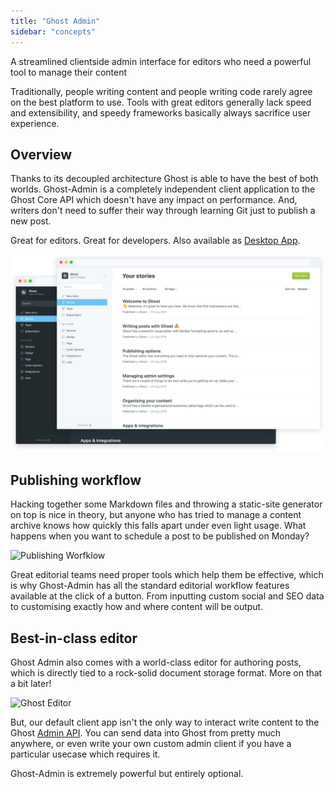 ```yaml
---
title: "Ghost Admin"
sidebar: "concepts"
---
```


A streamlined clientside admin interface for editors who need a powerful tool to manage their content

Traditionally, people writing content and people writing code rarely agree on the best platform to use. Tools with great editors generally lack speed and extensibility, and speedy frameworks basically always sacrifice user experience.


## Overview

Thanks to its decoupled architecture Ghost is able to have the best of both worlds. Ghost-Admin is a completely independent client application to the Ghost Core API which doesn't have any impact on performance. And, writers don't need to suffer their way through learning Git just to publish a new post.

Great for editors. Great for developers. Also available as [Desktop App](https://ghost.org/downloads/).

![Ghost Admin](../images/concepts/ghost-admin.png)


## Publishing workflow

Hacking together some Markdown files and throwing a static-site generator on top is nice in theory, but anyone who has tried to manage a content archive knows how quickly this falls apart under even light usage. What happens when you want to schedule a post to be published on Monday?

![Publishing Worfklow](/images/concepts/publishing-workflow.png)

Great editorial teams need proper tools which help them be effective, which is why Ghost-Admin has all the standard editorial workflow features available at the click of a button. From inputting custom social and SEO data to customising exactly how and where content will be output.


## Best-in-class editor

Ghost Admin also comes with a world-class editor for authoring posts, which is directly tied to a rock-solid document storage format. More on that a bit later!

![Ghost Editor](/images/concepts/ghost-admin-editor.png)

But, our default client app isn't the only way to interact write content to the Ghost [Admin API](/api/admin/). You can send data into Ghost from pretty much anywhere, or even write your own custom admin client if you have a particular usecase which requires it.

Ghost-Admin is extremely powerful but entirely optional.
